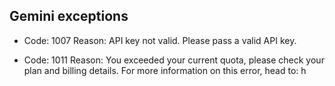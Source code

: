 ## Gemini exceptions

*   Code: 1007
    Reason: API key not valid. Please pass a valid API key.

*   Code: 1011
    Reason: You exceeded your current quota, please check your plan and billing details. For more information on this error, head to: h